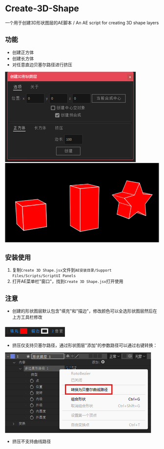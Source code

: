 # Create-3D-Shape
一个用于创建3D形状图层的AE脚本 / An AE script for creating 3D shape layers

## 功能

- 创建正方体
- 创建长方体
- 对任意直边贝塞尔路径进行挤压

![](pic/1.png)
![](pic/2.png)

## 安装使用

1. 复制`Create 3D Shape.jsx`文件到`AE安装目录/Support Files/Scripts/ScriptUI Panels`
2. 打开AE菜单栏"窗口"，找到`Create 3D Shape.jsx`打开使用

## 注意

- 创建的形状图层默认包含"填充"和"描边"，修改颜色可以全选形状图层然后在上方工具栏修改

![](pic/3.png)

- 挤压仅支持贝塞尔路径，通过形状图层"添加"的参数路径可以通过右键转换：

![](pic/4.png)

- 挤压不支持曲线路径